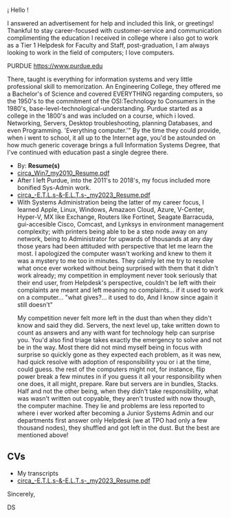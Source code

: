 ¡ Hello !

I answered an advertisement for help and included this link, or greetings! Thankful to stay career-focused with customer-service and communication complimenting the education I received in college where i also got to work as a Tier 1 Helpdesk for Faculty and Staff, post-graduation, I am always looking to work in the field of computers; I love computers.

PURDUE
https://www.purdue.edu

There, taught is everything for information systems and very little professional skill to memorization. An Engineering College, they offered me a Bachelor's of Science and covered EVERYTHING regarding computers, so the 1950's to the commitment of the OSI:Technology to Consumers in the 1980's, base-level-technological-understanding. Purdue started as a college in the 1800's and was included on a course, which i loved. Networking, Servers, Desktop troubleshooting, planning Databases, and even Programming. 'Everything computer.'" By the time they could provide, when i went to school, it all up to the Internet age, you'd be astounded on how much generic coverage brings a full Information Systems Degree, that I've continued with education past a single degree there.

<ul> <li>
By: <b>Resume(s)</b>
</li>
<li>
<a href='https://github.com/david-c-surbey/help-wanted-answer/blob/work-as/.github/workflows/circa_Win7_my2010_Resume.pdf', link:true>circa_Win7_my2010_Resume.pdf
</a>
</li>
<li>
After I left Purdue, into the 2011's to 2018's, my focus included more bonified Sys-Admin work.
  </li>
  <li>
<a href='https://github.com/david-c-surbey/help-wanted-answer/blob/work-as/.github/workflows/circa_-E.T.L.s-&-E.L.T.s-_my2023_Resume.pdf', link:true>circa_-E.T.L.s-&-E.L.T.s-_my2023_Resume.pdf
</a>
</li>
<li>
    With Systems Administration being the latter of my career focus, I learned Apple, Linux, Windows, Amazaon Cloud, Azure, V-Center, Hyper-V, MX like Exchange, Routers like Fortinet, Seagate Barracuda, gui-accesible Cisco, Comcast, and Lynksys in environment management complexity; with printers being able to be a step node away on any network, being to Administrator for upwards of thousands at any day those years had been attituded with perspective that let me learn the most. I apologized the computer wasn't working and knew to them it was a mystery to me too in minutes. They calmly let me try to resolve what once ever worked without being surprised with them that it didn't work already; my competition in employment never took seriously that their end user, from Helpdesk's perspective, couldn't be left with their complaints are meant and left meaning no complaints... if it used to work on a computer... "what gives?... it used to do, And I know since again it still doesn't"

My competition never felt more left in the dust than when they didn't know and said they did. 
Servers, the next level up, take written down to count as answers and any with want for technology help can surprise you. You'd also find triage takes exactly the emergency to solve and not be in the way. Most there did not mind myself being in focus with surprise so quickly gone as they expected each problem, as it was new, had quick resolve with adoption of responsibility you or i at the time, could guess. the rest of the computers might not, for instance, flip power break a few minutes in if you guess it all your responsibility when one does, it all might, prepare. Rare but servers are in bundles, Stacks. Half and not the other being, when they didn't take responsibility, what was wasn't written out copyable, they aren't trusted with now though, the computer machine. They lie and problems are less reported to where i ever worked after becoming a Junior Systems Admin and our departments first answer only Helpdesk (we at TPO had only a few thousand nodes), they shuffled and got left in the dust. But the best are mentioned above!
</li>
</ul>
<h2>CVs</h2>
<ul>
<li>My transcripts</li>
<li><a href='https://github.com/david-c-surbey/help-wanted-answer/blob/work-as/.github/workflows/circa_-E.T.L.s-&-E.L.T.s-_my2023_Resume.pdf', link:true>circa_-E.T.L.s-&-E.L.T.s-_my2023_Resume.pdf
</a>
</li>
</ul>
 
Sincerely,

DS
